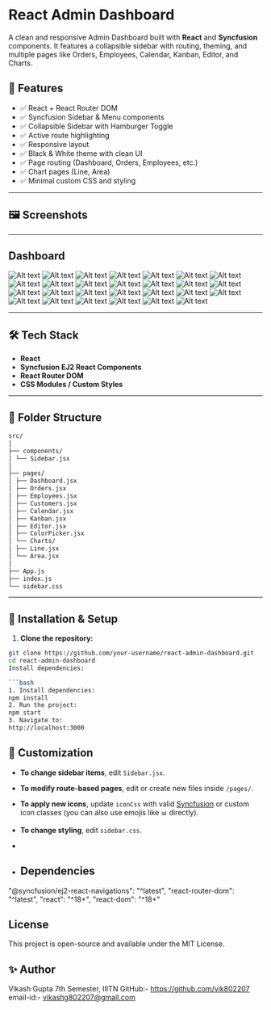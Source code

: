# React Admin Dashboard

A clean and responsive Admin Dashboard built with **React** and **Syncfusion** components. It features a collapsible sidebar with routing, theming, and multiple pages like Orders, Employees, Calendar, Kanban, Editor, and Charts.

## 🚀 Features

- ✅ React + React Router DOM
- ✅ Syncfusion Sidebar & Menu components
- ✅ Collapsible Sidebar with Hamburger Toggle
- ✅ Active route highlighting
- ✅ Responsive layout
- ✅ Black & White theme with clean UI
- ✅ Page routing (Dashboard, Orders, Employees, etc.)
- ✅ Chart pages (Line, Area)
- ✅ Minimal custom CSS and styling

---


## 🖼️ Screenshots
---
## Dashboard
![Alt text](https://github.com/vik802207/dashboard-assignment/blob/main/img/Screenshot%20(433).png?raw=true)
![Alt text](https://github.com/vik802207/dashboard-assignment/blob/main/img/Screenshot%20(434).png?raw=true)
![Alt text](https://github.com/vik802207/dashboard-assignment/blob/main/img/Screenshot%20(435).png?raw=true)
![Alt text](https://github.com/vik802207/dashboard-assignment/blob/main/img/Screenshot%20(436).png?raw=true)
![Alt text](https://github.com/vik802207/dashboard-assignment/blob/main/img/Screenshot%20(437).png?raw=true)
![Alt text](https://github.com/vik802207/dashboard-assignment/blob/main/img/Screenshot%20(438).png?raw=true)
![Alt text](https://github.com/vik802207/dashboard-assignment/blob/main/img/Screenshot%20(439).png?raw=true)
![Alt text](https://github.com/vik802207/dashboard-assignment/blob/main/img/Screenshot%20(440).png?raw=true)
![Alt text](https://github.com/vik802207/dashboard-assignment/blob/main/img/Screenshot%20(441).png?raw=true)
![Alt text](https://github.com/vik802207/dashboard-assignment/blob/main/img/Screenshot%20(442).png?raw=true)
![Alt text](https://github.com/vik802207/dashboard-assignment/blob/main/img/Screenshot%20(443).png?raw=true)
![Alt text](https://github.com/vik802207/dashboard-assignment/blob/main/img/Screenshot%20(444).png?raw=true)
![Alt text](https://github.com/vik802207/dashboard-assignment/blob/main/img/Screenshot%20(445).png?raw=true)
![Alt text](https://github.com/vik802207/dashboard-assignment/blob/main/img/Screenshot%20(446).png?raw=true)
![Alt text](https://github.com/vik802207/dashboard-assignment/blob/main/img/Screenshot%20(447).png?raw=true)
![Alt text](https://github.com/vik802207/dashboard-assignment/blob/main/img/Screenshot%20(448).png?raw=true)
![Alt text](https://github.com/vik802207/dashboard-assignment/blob/main/img/Screenshot%20(449).png?raw=true)
![Alt text](https://github.com/vik802207/dashboard-assignment/blob/main/img/Screenshot%20(450).png?raw=true)
![Alt text](https://github.com/vik802207/dashboard-assignment/blob/main/img/Screenshot%20(451).png?raw=true)
![Alt text](https://github.com/vik802207/dashboard-assignment/blob/main/img/Screenshot%20(452).png?raw=true)
![Alt text](https://github.com/vik802207/dashboard-assignment/blob/main/img/Screenshot%20(453).png?raw=true)
![Alt text](https://github.com/vik802207/dashboard-assignment/blob/main/img/Screenshot%20(454).png?raw=true)
![Alt text](https://github.com/vik802207/dashboard-assignment/blob/main/img/Screenshot%20(455).png?raw=true)
![Alt text](https://github.com/vik802207/dashboard-assignment/blob/main/img/Screenshot%20(456).png?raw=true)
![Alt text](https://github.com/vik802207/dashboard-assignment/blob/main/img/Screenshot%20(457).png?raw=true)
![Alt text](https://github.com/vik802207/dashboard-assignment/blob/main/img/Screenshot%20(458).png?raw=true)
![Alt text](https://github.com/vik802207/dashboard-assignment/blob/main/img/Screenshot%20(440).png?raw=true)


---

## 🛠️ Tech Stack

- **React**
- **Syncfusion EJ2 React Components**
- **React Router DOM**
- **CSS Modules / Custom Styles**

---

## 📁 Folder Structure
```bash
src/
│
├── components/
│ └── Sidebar.jsx
│
├── pages/
│ ├── Dashboard.jsx
│ ├── Orders.jsx
│ ├── Employees.jsx
│ ├── Customers.jsx
│ ├── Calendar.jsx
│ ├── Kanban.jsx
│ ├── Editor.jsx
│ ├── ColorPicker.jsx
│ └── Charts/
│ ├── Line.jsx
│ └── Area.jsx
│
├── App.js
├── index.js
└── sidebar.css
```

---

## 🔧 Installation & Setup

1. **Clone the repository:**

```bash
git clone https://github.com/your-username/react-admin-dashboard.git
cd react-admin-dashboard
Install dependencies:

```bash
1. Install dependencies:
npm install
2. Run the project:
npm start
3. Navigate to:
http://localhost:3000
```
## 🎨 Customization

- **To change sidebar items**, edit `Sidebar.jsx`.

- **To modify route-based pages**, edit or create new files inside `/pages/`.

- **To apply new icons**, update `iconCss` with valid [Syncfusion](https://ej2.syncfusion.com/react/documentation/common/icon/) or custom icon classes (you can also use emojis like `📊` directly).

- **To change styling**, edit `sidebar.css`.
- 
- ## Dependencies
"@syncfusion/ej2-react-navigations": "^latest",
"react-router-dom": "^latest",
"react": "^18+",
"react-dom": "^18+"

## License
This project is open-source and available under the MIT License.

## ✨ Author
Vikash Gupta
7th Semester, IIITN
GitHub:- https://github.com/vik802207
email-id:- vikashg802207@gmail.com
